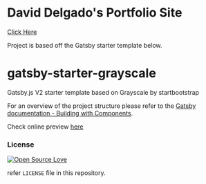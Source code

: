 # David Delgado's Portfolio Site
[Click Here](https://djdelgado.github.io)

Project is based off the Gatsby starter template below.

# gatsby-starter-grayscale

Gatsby.js V2 starter template based on Grayscale by startbootstrap

For an overview of the project structure please refer to the [Gatsby documentation - Building with Components](https://www.gatsbyjs.org/docs/building-with-components/).

Check online preview [here](https://anubhavsrivastava.github.io/gatsby-starter-grayscale/)


### License

[![Open Source Love](https://badges.frapsoft.com/os/mit/mit.svg?v=102)](LICENSE)

refer `LICENSE` file in this repository.
